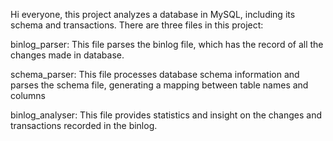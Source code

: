Hi everyone, this project analyzes a database in MySQL, including its schema and transactions. 
There are three files in this project:

binlog_parser: This file parses the binlog file, which has the record of all the changes made in database.

schema_parser: This file processes database schema information and parses the schema file, generating a mapping between table names and columns

binlog_analyser: This file provides statistics and insight on the changes and transactions recorded in the binlog.